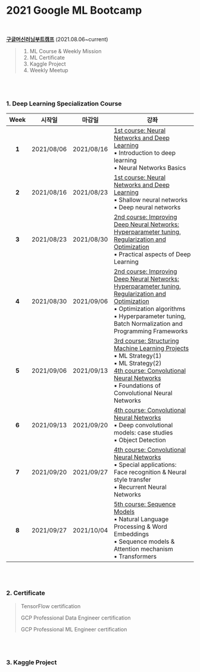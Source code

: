 # 2021 Google ML Bootcamp
</br>

[**구글머신러닝부트캠프**](https://events.withgoogle.com/google-developers-mlb-kr-2021/) (2021.08.06~current)
> 1. ML Course & Weekly Mission
> 1. ML Certificate
> 1. Kaggle Project
> 1. Weekly Meetup

</br>
</br> 

### 1. Deep Learning Specialization Course 
| Week | 시작일 | 마감일 | 강좌 |
| :--:| --- | --- | -- |
| **1** | 2021/08/06 | 2021/08/16 | [1st course: Neural Networks and Deep Learning](https://www.coursera.org/learn/neural-networks-deep-learning?specialization=deep-learning) </br> ▪ Introduction to deep learning </br> ▪ Neural Networks Basics| 
| **2** | 2021/08/16 | 2021/08/23 | [1st course: Neural Networks and Deep Learning](https://www.coursera.org/learn/neural-networks-deep-learning?specialization=deep-learning)  </br> ▪ Shallow neural networks </br> ▪ Deep neural networks|
| **3** | 2021/08/23 | 2021/08/30 | [2nd course: Improving Deep Neural Networks: Hyperparameter tuning, Regularization and Optimization](https://www.coursera.org/learn/deep-neural-network?specialization=deep-learning) </br> ▪ Practical aspects of Deep Learning |
| **4** | 2021/08/30 | 2021/09/06 | [2nd course: Improving Deep Neural Networks: Hyperparameter tuning, Regularization and Optimization](https://www.coursera.org/learn/deep-neural-network?specialization=deep-learning)  </br> ▪ Optimization algorithms </br> ▪ Hyperparameter tuning, Batch Normalization and Programming Frameworks|
| **5** | 2021/09/06 | 2021/09/13 | [3rd course: Structuring Machine Learning Projects](https://www.coursera.org/learn/machine-learning-projects?specialization=deep-learning)</br> ▪ ML Strategy(1) </br> ▪ ML Strategy(2) </br> [4th course: Convolutional Neural Networks](https://www.coursera.org/learn/convolutional-neural-networks?specialization=deep-learning) </br> ▪ Foundations of Convolutional Neural Networks |
| **6** | 2021/09/13 | 2021/09/20 | [4th course: Convolutional Neural Networks](https://www.coursera.org/learn/convolutional-neural-networks?specialization=deep-learning) </br> ▪ Deep convolutional models: case studies </br> ▪ Object Detection |
| **7** | 2021/09/20 | 2021/09/27 | [4th course: Convolutional Neural Networks](https://www.coursera.org/learn/convolutional-neural-networks?specialization=deep-learning) </br> ▪ Special applications: Face recognition & Neural style transfer </br> ▪ Recurrent Neural Networks |
| **8** | 2021/09/27 | 2021/10/04 | [5th course: Sequence Models](https://www.coursera.org/learn/nlp-sequence-models) </br> ▪ Natural Language Processing & Word Embeddings </br> ▪ Sequence models & Attention mechanism </br> ▪ Transformers | 
 
 
</br>
</br>
 
### 2. Certificate
> TensorFlow certification
> 
> GCP Professional Data Engineer certification
> 
> GCP Professional ML Engineer certification  

</br>
</br>
 
### 3. Kaggle Project
